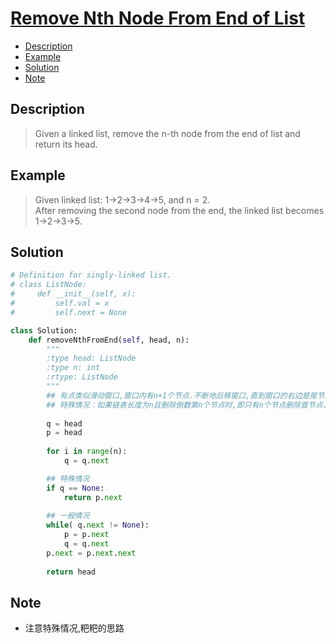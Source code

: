 # [Remove Nth Node From End of List](https://leetcode.com/problems/remove-nth-node-from-end-of-list/description/)

<!-- GFM-TOC -->
* <a href="#Description">Description</a>
* <a href="#Example">Example</a>
* <a href="#Solution">Solution</a>
* <a href="#Note">Note</a>
<!-- GFM-TOC -->


## <a name="Description">Description</a>
>Given a linked list, remove the n-th node from the end of list and return its head.</br>

## <a name="Example">Example</a>
>Given linked list: 1->2->3->4->5, and n = 2.</br>
After removing the second node from the end, the linked list becomes 1->2->3->5.</br>


## <a name="Solution">Solution</a>
```python
# Definition for singly-linked list.
# class ListNode:
#     def __init__(self, x):
#         self.val = x
#         self.next = None

class Solution:
    def removeNthFromEnd(self, head, n):
        """
        :type head: ListNode
        :type n: int
        :rtype: ListNode
        """       
        ## 有点类似滑动窗口,窗口内有n+1个节点.不断地后移窗口,直到窗口的右边是尾节点,此时窗口的左边是待删除节点的前一个节点
        ## 特殊情况：如果链表长度为n且删除倒数第n个节点时,即只有n个节点删除首节点.此时窗口的右边应该是指向一个空节点,直接将表头指向后一个节点即可
        
        q = head 
        p = head 
        
        for i in range(n):
            q = q.next

        ## 特殊情况
        if q == None:
            return p.next
                    
        ## 一般情况
        while( q.next != None):
            p = p.next
            q = q.next        
        p.next = p.next.next
        
        return head  
 ```
 
## <a name="Note">Note</a>
* 注意特殊情况,粑粑的思路






